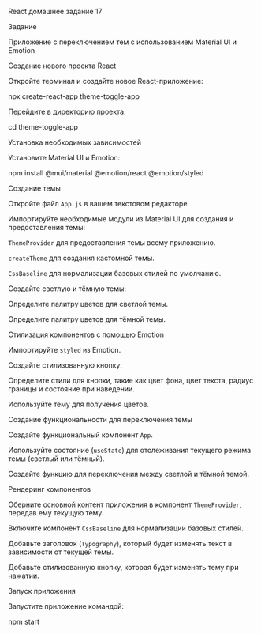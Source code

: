 React домашнее задание 17

Задание

Приложение с переключением тем с использованием Material UI и Emotion


Создание нового проекта React


Откройте терминал и создайте новое React-приложение:

npx create-react-app theme-toggle-app


Перейдите в директорию проекта:

cd theme-toggle-app


Установка необходимых зависимостей


Установите Material UI и Emotion:

npm install @mui/material @emotion/react @emotion/styled


Создание темы


Откройте файл `App.js` в вашем текстовом редакторе.


Импортируйте необходимые модули из Material UI для создания и предоставления темы:

`ThemeProvider` для предоставления темы всему приложению.

`createTheme` для создания кастомной темы.

`CssBaseline` для нормализации базовых стилей по умолчанию.


Создайте светлую и тёмную темы:

Определите палитру цветов для светлой темы.

Определите палитру цветов для тёмной темы.


Стилизация компонентов с помощью Emotion


Импортируйте `styled` из Emotion.


Создайте стилизованную кнопку:

Определите стили для кнопки, такие как цвет фона, цвет текста, радиус границы и состояние при наведении.

Используйте тему для получения цветов.


Создание функциональности для переключения темы


Создайте функциональный компонент `App`.


Используйте состояние (`useState`) для отслеживания текущего режима темы (светлый или тёмный).


Создайте функцию для переключения между светлой и тёмной темой.


Рендеринг компонентов


Оберните основной контент приложения в компонент `ThemeProvider`, передав ему текущую тему.


Включите компонент `CssBaseline` для нормализации базовых стилей.


Добавьте заголовок (`Typography`), который будет изменять текст в зависимости от текущей темы.


Добавьте стилизованную кнопку, которая будет изменять тему при нажатии.


Запуск приложения


Запустите приложение командой:

npm start




